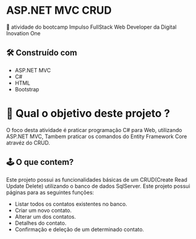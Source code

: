 # ASP.NET MVC CRUD

🚀 atividade do bootcamp Impulso FullStack Web Developer da Digital Inovation One

##  🛠️ Construído com 
* ASP.NET MVC
* C#
* HTML
* Bootstrap

# 🤔 Qual o objetivo deste projeto ?

  O foco desta atividade é praticar programação C# para Web, utilizando ASP.NET MVC, Tambem praticar os comandos do Entity Framework Core atravéz do CRUD.
  
## 🕹️ O que contem?
  Este projeto possui as funcionalidades básicas de um CRUD(Create Read Update Delete) utilizando o banco de dados SqlServer.
  Este projeto possui páginas para as seguintes funções:
  * Listar todos os contatos existentes no banco.
  * Criar um novo contato.
  * Alterar um dos contatos.
  * Detalhes do contato.
  * Confirmação e deleção de um determinado contato. 
